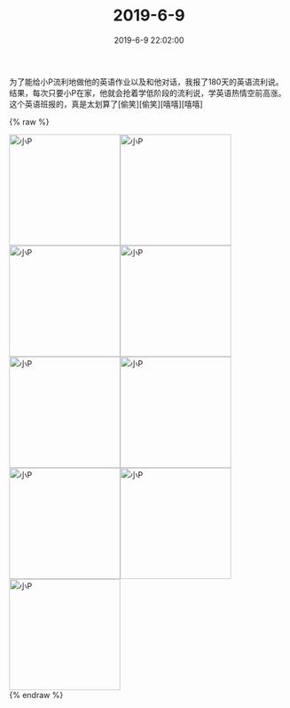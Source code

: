 ﻿---
title: "2019-6-9"
date: 2019-6-9 22:02:00
tags: 文字
categories: 妈妈
---
为了能给小P流利地做他的英语作业以及和他对话，我报了180天的英语流利说。结果，每次只要小P在家，他就会抢着学低阶段的流利说，学英语热情空前高涨。这个英语班报的，真是太划算了[偷笑][偷笑][嘻嘻][嘻嘻]

{% raw %}
<div style="width:500 px">
<div style="float:left; width:100 px"><img src="/images/WeChat Image_20200211173133.jpg" width="200" alt="小P"></div>
<div style="float:left; width:100 px"><img src="/images/WeChat Image_20200211173143.jpg" width="200" alt="小P"></div>
<div style="float:left; width:100 px"><img src="/images/WeChat Image_20200211173152.jpg" width="200" alt="小P"></div>
<div style="float:left; width:100 px"><img src="/images/WeChat Image_20200211173201.jpg" width="200" alt="小P"></div>
<div style="float:left; width:100 px"><img src="/images/WeChat Image_20200211173210.jpg" width="200" alt="小P"></div>
<div style="float:left; width:100 px"><img src="/images/WeChat Image_20200211173218.jpg" width="200" alt="小P"></div>
<div style="float:left; width:100 px"><img src="/images/WeChat Image_20200211173228.jpg" width="200" alt="小P"></div>
<div style="float:left; width:100 px"><img src="/images/WeChat Image_20200211173236.jpg" width="200" alt="小P"></div>
<div style="float:left; width:100 px"><img src="/images/WeChat Image_20200211173245.jpg" width="200" alt="小P"></div>
<div style="clear:both"></div>
</div>
{% endraw %}